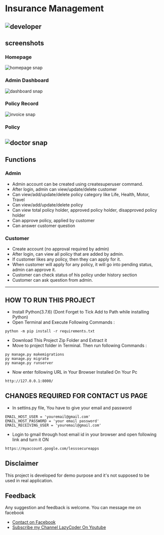 # Insurance Management
![developer](https://img.shields.io/badge/Developed%20By%20%3A-Sumit%20Kumar-red)
---
## screenshots
### Homepage
![homepage snap](https://github.com/sumitkumar1503/insurancemanagement/blob/master/static/screenshots/homepage.png?raw=true)
### Admin Dashboard
![dashboard snap](https://github.com/sumitkumar1503/insurancemanagement/blob/master/static/screenshots/dashboard.png?raw=true)
### Policy Record
![invoice snap](https://github.com/sumitkumar1503/insurancemanagement/blob/master/static/screenshots/policyrecord.png?raw=true)
### Policy 
![doctor snap](https://github.com/sumitkumar1503/insurancemanagement/blob/master/static/screenshots/policy.png?raw=true)
---
## Functions
### Admin
- Admin account can be created using createsuperuser command.
- After login, admin can view/update/delete customer
- Can view/add/update/delete policy category like Life, Health, Motor, Travel
- Can view/add/update/delete policy
- Can view total policy holder, approved policy holder, disapproved policy holder
- Can approve policy, applied by customer
- Can answer customer question

### Customer
- Create account (no approval required by admin)
- After login, can view all policy that are added by admin.
- If customer likes any policy, then they can apply for it.
- When customer will apply for any policy, it will go into pending status, admin can approve it.
- Customer can check status of his policy under history section
- Customer can ask question from admin. 

---

## HOW TO RUN THIS PROJECT
- Install Python(3.7.6) (Dont Forget to Tick Add to Path while installing Python)
- Open Terminal and Execute Following Commands :
```
python -m pip install -r requirements.txt
```
- Download This Project Zip Folder and Extract it
- Move to project folder in Terminal. Then run following Commands :
```
py manage.py makemigrations
py manage.py migrate
py manage.py runserver
```
- Now enter following URL in Your Browser Installed On Your Pc
```
http://127.0.0.1:8000/
```

## CHANGES REQUIRED FOR CONTACT US PAGE
- In settins.py file, You have to give your email and password
```
EMAIL_HOST_USER = 'youremail@gmail.com'
EMAIL_HOST_PASSWORD = 'your email password'
EMAIL_RECEIVING_USER = 'youremail@gmail.com'
```
- Login to gmail through host email id in your browser and open following link and turn it ON
```
https://myaccount.google.com/lesssecureapps
```


## Disclaimer
This project is developed for demo purpose and it's not supposed to be used in real application.

## Feedback
Any suggestion and feedback is welcome. You can message me on facebook
- [Contact on Facebook](https://fb.com/sumit.luv)
- [Subscribe my Channel LazyCoder On Youtube](https://youtube.com/lazycoderonline)
